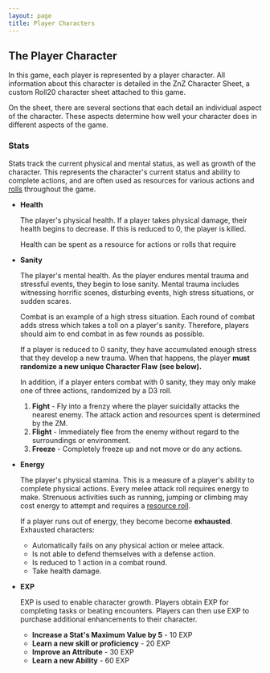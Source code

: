 ```yaml
---
layout: page
title: Player Characters
---
```



## The Player Character ##

In this game, each player is represented by a player character. All information about this character is detailed in the ZnZ Character Sheet, a custom Roll20 character sheet attached to this game.

On the sheet, there are several sections that each detail an individual aspect of the character. These aspects determine how well your character does in different aspects of the game.



### Stats ###

Stats track the current physical and mental status, as well as growth of the character. This represents the character's current status and ability to complete actions, and are often used as resources for various actions and [rolls]({{site.baseurl}}/p0-rolls.html) throughout the game. 

- **Health** 

    The player's physical health. If a player takes physical damage, their health begins to decrease. If this is reduced to 0, the player is killed. 

    Health can be spent as a resource for actions or rolls that require


- **Sanity**

    The player's mental health. As the player endures mental trauma and stressful events, they begin to lose sanity. Mental trauma includes witnessing horrific scenes, disturbing events, high stress situations, or sudden scares. 

    Combat is an example of a high stress situation. Each round of combat adds stress which takes a toll on a player's sanity. Therefore, players should aim to end combat in as few rounds as possible.

    If a player is reduced to 0 sanity, they have accumulated enough stress that they develop a new trauma. When that happens, the player **must randomize a new unique Character Flaw (see below).** 
    
    In addition, if a player enters combat with 0 sanity, they may only make one of three actions, randomized by a D3 roll. 

    1. **Fight** - Fly into a frenzy where the player suicidally attacks the nearest enemy. The attack action and resources spent is determined by the ZM.
    2. **Flight** - Immediately flee from the enemy without regard to the surroundings or environment. 
    3. **Freeze** - Completely freeze up and not move or do any actions. 


- **Energy**

    The player's physical stamina. This is a measure of a player's ability to complete physical actions. Every melee attack roll requires energy to make. Strenuous activities such as running, jumping or climbing may cost energy to attempt and requires a [resource roll]({{site.baseurl}}/p0-rolls.html). 

    If a player runs out of energy, they become become **exhausted**. Exhausted characters:

    - Automatically fails on any physical action or melee attack.
    - Is not able to defend themselves with a defense action.
    - Is reduced to 1 action in a combat round. 
    - Take health damage.


- **EXP**

    EXP is used to enable character growth. Players obtain EXP for completing tasks or beating encounters. Players can then use EXP to purchase additional enhancements to their character.

    - **Increase a Stat's Maximum Value by 5** - 10 EXP
    - **Learn a new skill or proficiency** - 20 EXP
    - **Improve an Attribute** - 30 EXP
    - **Learn a new Ability** - 60 EXP